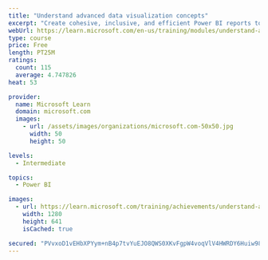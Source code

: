 ```yaml
---
title: "Understand advanced data visualization concepts"
excerpt: "Create cohesive, inclusive, and efficient Power BI reports to effectively communicate results."
webUrl: https://learn.microsoft.com/en-us/training/modules/understand-advanced-data-visualization-concepts/
type: course
price: Free
length: PT25M
ratings:
  count: 115
  average: 4.747826
heat: 53

provider:
  name: Microsoft Learn
  domain: microsoft.com
  images:
    - url: /assets/images/organizations/microsoft.com-50x50.jpg
      width: 50
      height: 50

levels:
  - Intermediate

topics:
  - Power BI

images:
  - url: https://learn.microsoft.com/training/achievements/understand-advanced-data-visualization-concepts-social.png
    width: 1280
    height: 641
    isCached: true

secured: "PVvxoD1vEHbXPYym+nB4p7tvYuEJO8QWS0XKvFgpW4voqVlV4HWRDY6Huiw98bBaDtzUccW/KcNpc55vkzh5l8X5TknMeSWB6SKhBVESn8as3OnCRE6qxogaq4hroub0tlWBgDuZ0EClDV3XArDUoImC5X/MOIQdUe9O5fvS+et/lvS2br2hEEnMUQ9mSyi+fjbLHfIBlWxMObqq4N8l9T6nRbJafc18zJtvhXy3UgTZyOO/gT1faPD3HEnSefNQXlLXcSQnF83ugxT0L/eo51xrfXlikmNoFNBCtCXYHnM2KmxI3HUtQFPtTc5yJfNf7HHCS4g+3CTINwPX5BKskSse064wTLvfATUS+jbtzwx2shbjdnJTFiGjnnALTRI7zHFcu20ZBmDRsssNDNVvx93zcq/IFR1X8lTACa4aNQI=;lEJOLlTd4fuvjPxi6gaaRw=="
---
```


